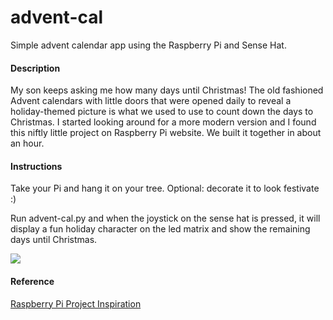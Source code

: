 # advent-cal

Simple advent calendar app using the Raspberry Pi and Sense Hat.

#### Description

My son keeps asking me how many days until Christmas! The old fashioned Advent calendars with little doors that were opened daily to reveal a holiday-themed picture is what we used to use to count down the days to Christmas. I started looking around for a more modern version and I found this niftly little project on Raspberry Pi website. We built it together in about an hour.

#### Instructions

Take your Pi and hang it on your tree. Optional: decorate it to look festivate :)

Run advent-cal.py and when the joystick on the sense hat is pressed, it will display a fun holiday character on the led matrix and show the remaining days until Christmas.

![](pi_tree_ornament.jpg)

#### Reference

[Raspberry Pi Project Inspiration](https://projects.raspberrypi.org/en/projects/sense-hat-advent-calendar)